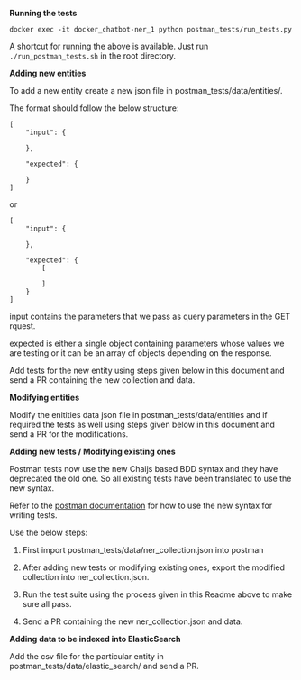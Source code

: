 **Running the tests**

```
docker exec -it docker_chatbot-ner_1 python postman_tests/run_tests.py
```

A shortcut for running the above is available. Just run ```./run_postman_tests.sh``` in the root directory.


**Adding new entities**

To add a new entity create a new json file in postman_tests/data/entities/.

The format should follow the below structure:

```
[
    "input": {

    },

    "expected": {

    }
]
```

or 

```
[
    "input": {

    },

    "expected": {
        [

        ]
    }
]
```

input contains the parameters that we pass as query parameters in the GET rquest.

expected is either a single object containing parameters whose values we are testing or it can be an array of objects depending on the response.

Add tests for the new entity using steps given below in this document and send a PR containing the new collection and data.


**Modifying entities**

Modify the enitities data json file in postman_tests/data/entities and if required the tests as well using steps given below in this document and send a PR for the modifications.


**Adding new tests / Modifying existing ones**

Postman tests now use the new Chaijs based BDD syntax and they have deprecated the old one. So all existing tests have been translated to use the new syntax. 

Refer to the [postman documentation](https://learning.postman.com/docs/postman/scripts/test-scripts/) for how to use the new syntax for writing tests.

Use the below steps:

1. First import postman_tests/data/ner_collection.json into postman

2. After adding new tests or modifying existing ones, export the modified collection into ner_collection.json.

3. Run the test suite using the process given in this Readme above to make sure all pass.

4. Send a PR containing the new ner_collection.json and data.


**Adding data to be indexed into ElasticSearch**

Add the csv file for the particular entity in postman_tests/data/elastic_search/ and send a PR.
